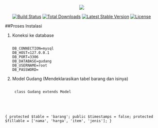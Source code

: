 <p align="center"><img src="https://laravel.com/assets/img/components/logo-laravel.svg"></p>

<p align="center">
<a href="https://travis-ci.org/laravel/framework"><img src="https://travis-ci.org/laravel/framework.svg" alt="Build Status"></a>
<a href="https://packagist.org/packages/laravel/framework"><img src="https://poser.pugx.org/laravel/framework/d/total.svg" alt="Total Downloads"></a>
<a href="https://packagist.org/packages/laravel/framework"><img src="https://poser.pugx.org/laravel/framework/v/stable.svg" alt="Latest Stable Version"></a>
<a href="https://packagist.org/packages/laravel/framework"><img src="https://poser.pugx.org/laravel/framework/license.svg" alt="License"></a>
</p>

##Proses Instalasi
1. <p>Koneksi ke database</p>
    <pre><code>
   DB_CONNECTION=mysql
   DB_HOST=127.0.0.1
   DB_PORT=3306
   DB_DATABASE=gudang
   DB_USERNAME=root
   DB_PASSWORD=
   </code></pre>
 
2. <p>Model Gudang (Mendeklarasikan tabel barang dan isinya)</p>
    <pre><code>
    class Gudang extends Model
{
    protected $table = 'barang';
    public $timestamps = false;
    protected $fillable = ['nama', 'harga', 'item', 'jenis'];
}

   </code></pre>


